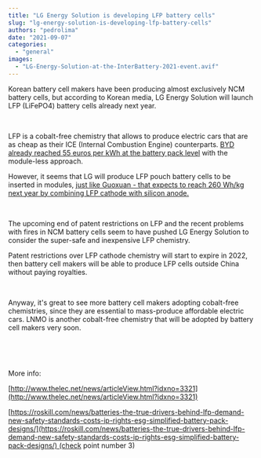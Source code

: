 ```yaml
---
title: "LG Energy Solution is developing LFP battery cells"
slug: "lg-energy-solution-is-developing-lfp-battery-cells"
authors: "pedrolima"
date: "2021-09-07"
categories: 
  - "general"
images: 
  - "LG-Energy-Solution-at-the-InterBattery-2021-event.avif"
---
```


Korean battery cell makers have been producing almost exclusively NCM battery cells, but according to Korean media, LG Energy Solution will launch LFP (LiFePO4) battery cells already next year.

 

LFP is a cobalt-free chemistry that allows to produce electric cars that are as cheap as their ICE (Internal Combustion Engine) counterparts. [BYD already reached 55 euros per kWh at the battery pack level](/2021/08/10/this-is-why-byd-blade-battery-is-ahead-of-competition/) with the module-less approach.

However, it seems that LG will produce LFP pouch battery cells to be inserted in modules, [just like Guoxuan - that expects to reach 260 Wh/kg next year by combining LFP cathode with silicon anode.](/2021/01/10/guoxuan-unveils-a-cobalt-free-lfp-pouch-battery-cell-with-212-wh-kg/)

 

The upcoming end of patent restrictions on LFP and the recent problems with fires in NCM battery cells seem to have pushed LG Energy Solution to consider the super-safe and inexpensive LFP chemistry.

Patent restrictions over LFP cathode chemistry will start to expire in 2022, then battery cell makers will be able to produce LFP cells outside China without paying royalties.

 

Anyway, it's great to see more battery cell makers adopting cobalt-free chemistries, since they are essential to mass-produce affordable electric cars. LNMO is another cobalt-free chemistry that will be adopted by battery cell makers very soon.

 

 

More info:

[http://www.thelec.net/news/articleView.html?idxno=3321](http://www.thelec.net/news/articleView.html?idxno=3321)

[https://roskill.com/news/batteries-the-true-drivers-behind-lfp-demand-new-safety-standards-costs-ip-rights-esg-simplified-battery-pack-designs/](https://roskill.com/news/batteries-the-true-drivers-behind-lfp-demand-new-safety-standards-costs-ip-rights-esg-simplified-battery-pack-designs/) (check point number 3)
